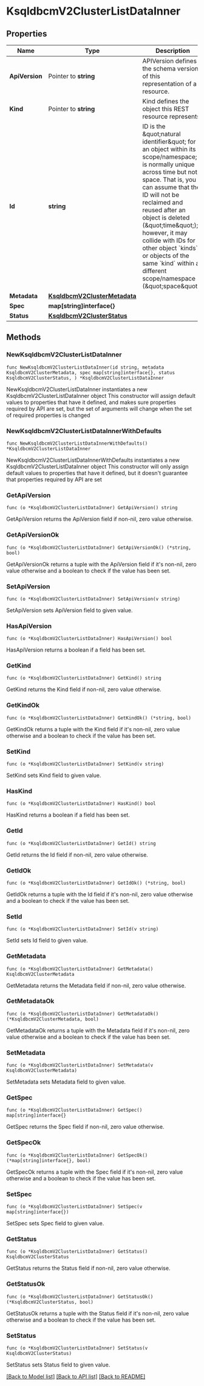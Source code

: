 # KsqldbcmV2ClusterListDataInner

## Properties

Name | Type | Description | Notes
------------ | ------------- | ------------- | -------------
**ApiVersion** | Pointer to **string** | APIVersion defines the schema version of this representation of a resource. | [optional] [readonly] 
**Kind** | Pointer to **string** | Kind defines the object this REST resource represents. | [optional] [readonly] 
**Id** | **string** | ID is the \&quot;natural identifier\&quot; for an object within its scope/namespace; it is normally unique across time but not space. That is, you can assume that the ID will not be reclaimed and reused after an object is deleted (\&quot;time\&quot;); however, it may collide with IDs for other object &#x60;kinds&#x60; or objects of the same &#x60;kind&#x60; within a different scope/namespace (\&quot;space\&quot;). | [readonly] 
**Metadata** | [**KsqldbcmV2ClusterMetadata**](KsqldbcmV2ClusterMetadata.md) |  | 
**Spec** | **map[string]interface{}** |  | 
**Status** | [**KsqldbcmV2ClusterStatus**](KsqldbcmV2ClusterStatus.md) |  | 

## Methods

### NewKsqldbcmV2ClusterListDataInner

`func NewKsqldbcmV2ClusterListDataInner(id string, metadata KsqldbcmV2ClusterMetadata, spec map[string]interface{}, status KsqldbcmV2ClusterStatus, ) *KsqldbcmV2ClusterListDataInner`

NewKsqldbcmV2ClusterListDataInner instantiates a new KsqldbcmV2ClusterListDataInner object
This constructor will assign default values to properties that have it defined,
and makes sure properties required by API are set, but the set of arguments
will change when the set of required properties is changed

### NewKsqldbcmV2ClusterListDataInnerWithDefaults

`func NewKsqldbcmV2ClusterListDataInnerWithDefaults() *KsqldbcmV2ClusterListDataInner`

NewKsqldbcmV2ClusterListDataInnerWithDefaults instantiates a new KsqldbcmV2ClusterListDataInner object
This constructor will only assign default values to properties that have it defined,
but it doesn't guarantee that properties required by API are set

### GetApiVersion

`func (o *KsqldbcmV2ClusterListDataInner) GetApiVersion() string`

GetApiVersion returns the ApiVersion field if non-nil, zero value otherwise.

### GetApiVersionOk

`func (o *KsqldbcmV2ClusterListDataInner) GetApiVersionOk() (*string, bool)`

GetApiVersionOk returns a tuple with the ApiVersion field if it's non-nil, zero value otherwise
and a boolean to check if the value has been set.

### SetApiVersion

`func (o *KsqldbcmV2ClusterListDataInner) SetApiVersion(v string)`

SetApiVersion sets ApiVersion field to given value.

### HasApiVersion

`func (o *KsqldbcmV2ClusterListDataInner) HasApiVersion() bool`

HasApiVersion returns a boolean if a field has been set.

### GetKind

`func (o *KsqldbcmV2ClusterListDataInner) GetKind() string`

GetKind returns the Kind field if non-nil, zero value otherwise.

### GetKindOk

`func (o *KsqldbcmV2ClusterListDataInner) GetKindOk() (*string, bool)`

GetKindOk returns a tuple with the Kind field if it's non-nil, zero value otherwise
and a boolean to check if the value has been set.

### SetKind

`func (o *KsqldbcmV2ClusterListDataInner) SetKind(v string)`

SetKind sets Kind field to given value.

### HasKind

`func (o *KsqldbcmV2ClusterListDataInner) HasKind() bool`

HasKind returns a boolean if a field has been set.

### GetId

`func (o *KsqldbcmV2ClusterListDataInner) GetId() string`

GetId returns the Id field if non-nil, zero value otherwise.

### GetIdOk

`func (o *KsqldbcmV2ClusterListDataInner) GetIdOk() (*string, bool)`

GetIdOk returns a tuple with the Id field if it's non-nil, zero value otherwise
and a boolean to check if the value has been set.

### SetId

`func (o *KsqldbcmV2ClusterListDataInner) SetId(v string)`

SetId sets Id field to given value.


### GetMetadata

`func (o *KsqldbcmV2ClusterListDataInner) GetMetadata() KsqldbcmV2ClusterMetadata`

GetMetadata returns the Metadata field if non-nil, zero value otherwise.

### GetMetadataOk

`func (o *KsqldbcmV2ClusterListDataInner) GetMetadataOk() (*KsqldbcmV2ClusterMetadata, bool)`

GetMetadataOk returns a tuple with the Metadata field if it's non-nil, zero value otherwise
and a boolean to check if the value has been set.

### SetMetadata

`func (o *KsqldbcmV2ClusterListDataInner) SetMetadata(v KsqldbcmV2ClusterMetadata)`

SetMetadata sets Metadata field to given value.


### GetSpec

`func (o *KsqldbcmV2ClusterListDataInner) GetSpec() map[string]interface{}`

GetSpec returns the Spec field if non-nil, zero value otherwise.

### GetSpecOk

`func (o *KsqldbcmV2ClusterListDataInner) GetSpecOk() (*map[string]interface{}, bool)`

GetSpecOk returns a tuple with the Spec field if it's non-nil, zero value otherwise
and a boolean to check if the value has been set.

### SetSpec

`func (o *KsqldbcmV2ClusterListDataInner) SetSpec(v map[string]interface{})`

SetSpec sets Spec field to given value.


### GetStatus

`func (o *KsqldbcmV2ClusterListDataInner) GetStatus() KsqldbcmV2ClusterStatus`

GetStatus returns the Status field if non-nil, zero value otherwise.

### GetStatusOk

`func (o *KsqldbcmV2ClusterListDataInner) GetStatusOk() (*KsqldbcmV2ClusterStatus, bool)`

GetStatusOk returns a tuple with the Status field if it's non-nil, zero value otherwise
and a boolean to check if the value has been set.

### SetStatus

`func (o *KsqldbcmV2ClusterListDataInner) SetStatus(v KsqldbcmV2ClusterStatus)`

SetStatus sets Status field to given value.



[[Back to Model list]](../README.md#documentation-for-models) [[Back to API list]](../README.md#documentation-for-api-endpoints) [[Back to README]](../README.md)


